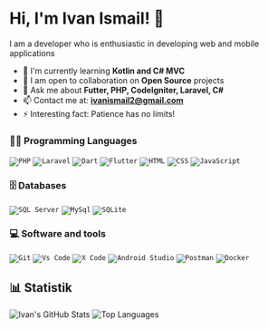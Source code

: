# Hi, I'm Ivan Ismail! 👋

I am a developer who is enthusiastic in developing web and mobile applications

- 🌱 I'm currently learning **Kotlin and C# MVC**
- 👯 I am open to collaboration on **Open Source** projects
- 💬 Ask me about **Futter, PHP, CodeIgniter, Laravel, C#**
- 📫 Contact me at: **ivanismail2@gmail.com**
- ⚡ Interesting fact: Patience has no limits!

### 👨‍💻 Programming Languages

<code><img alt="PHP" src="https://img.shields.io/badge/PHP-007396.svg?logo=php&logoColor=white"></code>
<code><img alt="Laravel" src="https://img.shields.io/badge/Laravel-FB503B.svg?logo=laravel&logoColor=white"></code>
<code><img alt="Dart" src="https://img.shields.io/badge/Dart-15A6C4.svg?logo=dart&logoColor=white"></code>
<code><img alt="Flutter" src="https://img.shields.io/badge/Flutter-15A6C4.svg?logo=flutter&logoColor=white"></code>
<code><img alt="HTML" src="https://img.shields.io/badge/HTML-E34F26.svg?logo=html5&logoColor=white"></code>
<code><img alt="CSS" src="https://img.shields.io/badge/CSS-1572B6.svg?logo=css3&logoColor=white"></code>
<code><img alt="JavaScript" src="https://img.shields.io/badge/JavaScript-F7DF1E.svg?logo=javascript&logoColor=black"></code>

### 🗄️ Databases
<code><img alt="SQL Server" src="https://img.shields.io/badge/MySql-fff.svg?logo=mysql&logoColor=black"></code>
<code><img alt="MySql" src="https://img.shields.io/badge/MySql-fff.svg?logo=mysql&logoColor=black"></code>
<code><img alt="SQLite" src="https://custom-icon-badges.herokuapp.com/badge/SQL-025E8C.svg?logo=database&logoColor=white"></code>

### 💻 Software and tools
<code><img alt="Git" src="https://img.shields.io/badge/Git-008678.svg?logo=git&logoColor=white"></code>
<code><img alt="Vs Code" src="https://img.shields.io/badge/Visual Studio Code-007ACC.svg?logo=Visual Studio Code&logoColor=white"></code>
<code><img alt="X Code" src="https://img.shields.io/badge/Xcode-008678.svg?logo=xcode&logoColor=white"></code>
<code><img alt="Android Studio" src="https://img.shields.io/badge/Android%20Studio-008678.svg?logo=android-studio&logoColor=white"></code>
<code><img alt="Postman" src="https://img.shields.io/badge/Postman-FF6C37?logo=postman&logoColor=white"></code>
<code><img alt="Docker" src="https://img.shields.io/badge/Docker-327FC7.svg?logo=docker&logoColor=white"></code>

## 📊 Statistik
![Ivan's GitHub Stats](https://github-readme-stats.vercel.app/api?username=ivanismail&show_icons=true&theme=radical)
![Top Languages](https://github-readme-stats.vercel.app/api/top-langs/?username=ivanismail&layout=compact&theme=radical)



